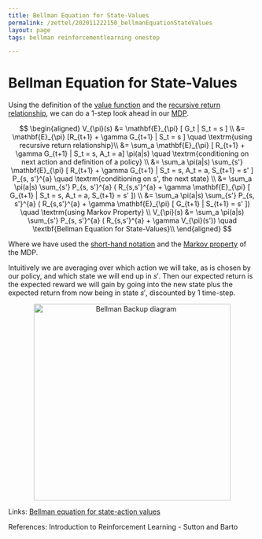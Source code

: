 ```yaml
---
title: Bellman Equation for State-Values
permalink: /zettel/202011222150_bellmanEquationStateValues
layout: page
tags: bellman reinforcementlearning onestep

---
```

# Bellman Equation for State-Values

Using the definition of the [value function](202011221845_valueFunctions) and the 
[recursive return relationship](202011222109_recursiveReturns), we can do a 1-step look ahead in our [MDP](TODOs).

$$
\begin{aligned}
V_{\pi}(s) &= \mathbf{E}_{\pi} [ G_t | S_t = s ] \\
&= \mathbf{E}_{\pi} [R_{t+1} + \gamma G_{t+1} | S_t = s ] \quad \textrm{using recursive return relationship}\\
&= \sum_a \mathbf{E}_{\pi} [ R_{t+1} + \gamma G_{t+1} | S_t = s, A_t = a] \pi(a|s) \quad \textrm{conditioning on next action and definition of a policy} \\
&= \sum_a \pi(a|s) \sum_{s'} \mathbf{E}_{\pi} [ R_{t+1} + \gamma G_{t+1} | S_t = s, A_t = a, S_{t+1} = s' ] P_{s, s'}^{a} \quad \textrm{conditioning on s', the next state} \\
&= \sum_a \pi(a|s) \sum_{s'} P_{s, s'}^{a} ( R_{s,s'}^{a} + \gamma \mathbf{E}_{\pi} [ G_{t+1} | S_t = s, A_t = a, S_{t+1} = s' ]) \\
&= \sum_a \pi(a|s) \sum_{s'} P_{s, s'}^{a} ( R_{s,s'}^{a} + \gamma \mathbf{E}_{\pi} [ G_{t+1} | S_{t+1} = s' ]) \quad \textrm{using Markov Property} \\
V_{\pi}(s) &= \sum_a \pi(a|s) \sum_{s'} P_{s, s'}^{a} ( R_{s,s'}^{a} + \gamma V_{\pi}(s')) \quad \textbf{Bellman Equation for State-Values}\\
\end{aligned}
$$

Where we have used the [short-hand notation](202011222137_mdpShortNotation) and the [Markov property](202011242218_markovProcess) of the MDP.

Intuitively we are averaging over which action we will take, as is chosen by our policy, and which state we will 
end up in $s'$. Then our expected return is the expected reward we will gain by going into the new state plus the expected return 
from now being in state $s'$, discounted by 1 time-step.

<center><img src="https://jmichaux.github.io/assets/images/state-value-full-backup2.png"
     alt="Bellman Backup diagram"
     class="center"
     style="width: 400px;" /></center>

Links: [Bellman equation for state-action values](202011242151_bellmanStateAction)

References: Introduction to Reinforcement Learning - Sutton and Barto

